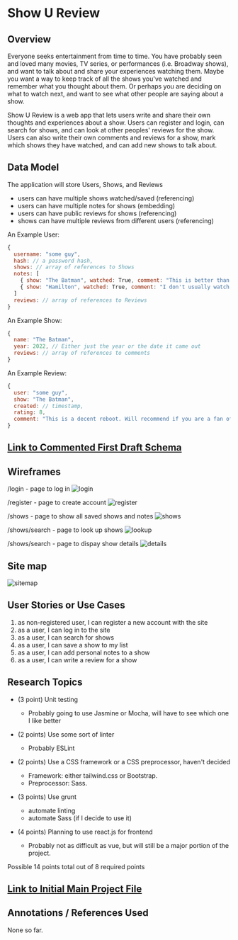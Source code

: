 # Show U Review

## Overview

Everyone seeks entertainment from time to time. You have probably seen and loved many movies, TV series, or performances (i.e. Broadway shows), and want to talk about and share your experiences watching them. Maybe you want a way to keep track of all the shows you've watched and remember what you thought about them. Or perhaps you are deciding on what to watch next, and want to see what other people are saying about a show. 

Show U Review is a web app that lets users write and share their own thoughts and experiences about a show. Users can register and login, can search for shows, and can look at other peoples' reviews for the show. Users can also write their own comments and reviews for a show, mark which shows they have watched, and can add new shows to talk about. 

## Data Model

The application will store Users, Shows, and Reviews

* users can have multiple shows watched/saved (referencing)
* users can have multiple notes for shows (embedding)
* users can have public reviews for shows (referencing)
* shows can have multiple reviews from different users (referencing)


An Example User:

```javascript
{
  username: "some guy",
  hash: // a password hash,
  shows: // array of references to Shows
  notes: [
    { show: "The Batman", watched: True, comment: "This is better than I thought!"},
    { show: "Hamilton", watched: True, comment: "I don't usually watch musicals, but the songs are so catchy!"}
  ]
  reviews: // array of references to Reviews
}
```

An Example Show:

```javascript
{
  name: "The Batman",
  year: 2022, // Either just the year or the date it came out
  reviews: // array of references to comments
}
```

An Example Review:

```javascript
{
  user: "some guy",
  show: "The Batman",
  created: // timestamp,
  rating: 8,
  comment: "This is a decent reboot. Will recommend if you are a fan of the franchise."
}
```


## [Link to Commented First Draft Schema](db.js) 

## Wireframes

/login - page to log in
![login](documentation/login.png)

/register - page to create account
![register](documentation/register.png)

/shows - page to show all saved shows and notes
![shows](documentation/shows.png)

/shows/search - page to look up shows
![lookup](documentation/lookup.png)

/shows/search - page to dispay show details
![details](documentation/details.png)

## Site map
![sitemap](documentation/sitemap.png)

## User Stories or Use Cases

1. as non-registered user, I can register a new account with the site
2. as a user, I can log in to the site
3. as a user, I can search for shows
4. as a user, I can save a show to my list
5. as a user, I can add personal notes to a show
6. as a user, I can write a review for a show

## Research Topics

* (3 point) Unit testing
    * Probably going to use Jasmine or Mocha, will have to see which one I like better

* (2 points) Use some sort of linter
    * Probably ESLint

* (2 points) Use a CSS framework or a CSS preprocessor, haven't decided
    * Framework: either tailwind.css or Bootstrap.
    * Preprocessor: Sass.

* (3 points) Use grunt
    * automate linting
    * automate Sass (if I decide to use it)

* (4 points) Planning to use react.js for frontend
    * Probably not as difficult as vue, but will still be a major portion of the project.

Possible 14 points total out of 8 required points 

## [Link to Initial Main Project File](app.js) 

## Annotations / References Used

None so far.

